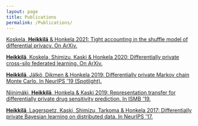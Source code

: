 ```yaml
---
layout: page
title: Publications
permalink: /Publications/
---
```


[Koskela, **Heikkilä** & Honkela 2021:
Tight accounting in the shuffle model of differential privacy. On ArXiv.
](https://arxiv.org/abs/2106.00477)

[**Heikkilä**, Koskela, Shimizu, Kaski & Honkela 2020:
Differentially private cross-silo federated learning. On ArXiv.
](https://arxiv.org/abs/2007.05553)

[**Heikkilä**, Jälkö, Dikmen & Honkela 2019: 
Differentially private Markov chain Monte Carlo.
In NeurIPS '19 (Spotlight).](http://papers.neurips.cc/paper/8665-differentially-private-markov-chain-monte-carlo)

[Niinimäki, **Heikkilä**, Honkela & Kaski 2019:
Representation transfer for differentially private drug sensitivity prediction. 
In ISMB '19.](https://doi.org/10.1093/bioinformatics/btz373)

[**Heikkilä**, Lagerspetz, Kaski, Shimizu, Tarkoma & Honkela 2017: 
Differentially private Bayesian learning on distributed data. 
In NeurIPS '17.](https://papers.nips.cc/paper/2017/hash/dfce06801e1a85d6d06f1fdd4475dacd-Abstract.html)







